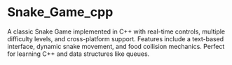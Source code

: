# Snake_Game_cpp
A classic Snake Game implemented in C++ with real-time controls, multiple difficulty levels, and cross-platform support. Features include a text-based interface, dynamic snake movement, and food collision mechanics. Perfect for learning C++ and data structures like queues.
